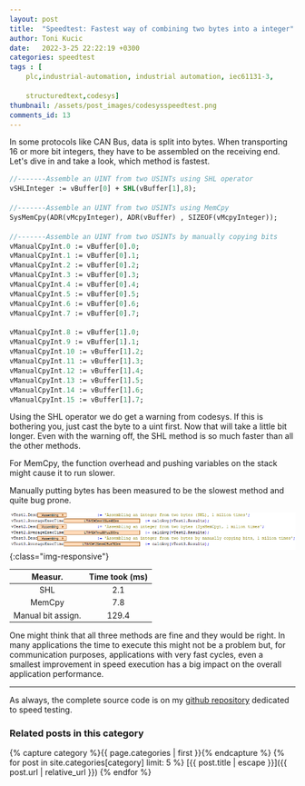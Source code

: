 ```yaml
---
layout: post
title:  "Speedtest: Fastest way of combining two bytes into a integer"
author: Toni Kucic
date:   2022-3-25 22:22:19 +0300
categories: speedtest
tags : [
    plc,industrial-automation, industrial automation, iec61131-3,
    
    structuredtext,codesys]
thumbnail: /assets/post_images/codesysspeedtest.png
comments_id: 13
---
```

In some protocols like CAN Bus, data is split into bytes. When transporting 16 or more bit integers, they have to be assembled on the receiving end. Let's dive in and take a look, which method is fastest.

```pascal
//-------Assemble an UINT from two USINTs using SHL operator
vSHLInteger := vBuffer[0] + SHL(vBuffer[1],8);

//-------Assemble an UINT from two USINTs using MemCpy
SysMemCpy(ADR(vMcpyInteger), ADR(vBuffer) , SIZEOF(vMcpyInteger));

//-------Assemble an UINT from two USINTs by manually copying bits
vManualCpyInt.0 := vBuffer[0].0;
vManualCpyInt.1 := vBuffer[0].1;
vManualCpyInt.2 := vBuffer[0].2;
vManualCpyInt.3 := vBuffer[0].3;
vManualCpyInt.4 := vBuffer[0].4;
vManualCpyInt.5 := vBuffer[0].5;
vManualCpyInt.6 := vBuffer[0].6;
vManualCpyInt.7 := vBuffer[0].7;

vManualCpyInt.8 := vBuffer[1].0;
vManualCpyInt.9 := vBuffer[1].1;
vManualCpyInt.10 := vBuffer[1].2;
vManualCpyInt.11 := vBuffer[1].3;
vManualCpyInt.12 := vBuffer[1].4;
vManualCpyInt.13 := vBuffer[1].5;
vManualCpyInt.14 := vBuffer[1].6;
vManualCpyInt.15 := vBuffer[1].7;
```

Using the SHL operator we do get a warning from codesys. If this is bothering you, just cast the byte to a uint first. Now that will take a little bit longer. Even with the warning off, the SHL method is so much faster than all the other methods.

For MemCpy, the function overhead and pushing variables on the stack might cause it to run slower.

Manually putting bytes has been measured to be the slowest method and quite bug prone.

![Results](/assets/post_images/combine2bytestouint.png){:class="img-responsive"}

| Measur. | Time took (ms) |
|:---------:|:--------------:|
| SHL | 2.1 |
| MemCpy | 7.8 |
| Manual bit assign. | 129.4 |

One might think that all three methods are fine and they would be right. In many applications the time to execute this might not be a problem but, for communication purposes, applications with very fast cycles, even a smallest improvement in speed execution has a big impact on the overall application performance.

---
As always, the complete source code is on my [github repository](https://github.com/tkucic/codesys_code_execution_speedTests) dedicated to speed testing.

### Related posts in this category

{% capture category %}{{ page.categories | first }}{% endcapture %}
{% for post in site.categories[category] limit: 5 %}
[{{ post.title | escape }}]({{ post.url | relative_url }})
{% endfor %}